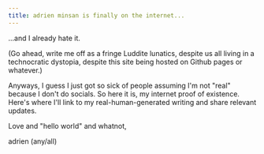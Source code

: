 ```yaml
---
title: adrien minsan is finally on the internet...
---
```


...and I already hate it. 

(Go ahead, write me off as a fringe Luddite lunatics, despite us all living in a technocratic dystopia, despite this site being hosted on Github pages or whatever.)

Anyways, I guess I just got so sick of people assuming I'm not "real" because I don't do socials. So here it is, my internet proof of existence. Here's where I'll link to my real-human-generated writing and share relevant updates.

Love and "hello world" and whatnot, 

adrien (any/all)
